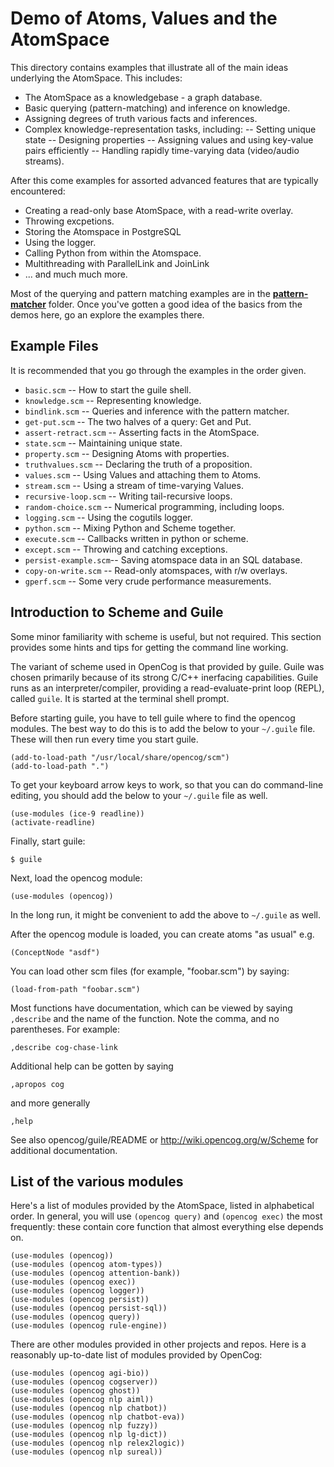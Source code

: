 
Demo of Atoms, Values and the AtomSpace
=======================================
This directory contains examples that illustrate all of the main ideas
underlying the AtomSpace. This includes:

* The AtomSpace as a knowledgebase - a graph database.
* Basic querying (pattern-matching) and inference on knowledge.
* Assigning degrees of truth various facts and inferences.
* Complex knowledge-representation tasks, including:
   -- Setting unique state
   -- Designing properties
   -- Assigning values and using key-value pairs efficiently
   -- Handling rapidly time-varying data (video/audio streams).

After this come examples for assorted advanced features that are
typically encountered:

* Creating a read-only base AtomSpace, with a read-write overlay.
* Throwing excpetions.
* Storing the Atomspace in PostgreSQL
* Using the logger.
* Calling Python from within the Atomspace.
* Multithreading with ParallelLink and JoinLink
* ... and much much more.

Most of the querying and pattern matching examples are in the
[**pattern-matcher**](../pattern-matcher) folder. Once you've gotten
a good idea of the basics from the demos here, go an explore the
examples there.

Example Files
-------------
It is recommended that you go through the examples in the order given.

* `basic.scm`          -- How to start the guile shell.
* `knowledge.scm`      -- Representing knowledge.
* `bindlink.scm`       -- Queries and inference with the pattern matcher.
* `get-put.scm`        -- The two halves of a query: Get and Put.
* `assert-retract.scm` -- Asserting facts in the AtomSpace.
* `state.scm`          -- Maintaining unique state.
* `property.scm`       -- Designing Atoms with properties.
* `truthvalues.scm`    -- Declaring the truth of a proposition.
* `values.scm`         -- Using Values and attaching them to Atoms.
* `stream.scm`         -- Using a stream of time-varying Values.
* `recursive-loop.scm` -- Writing tail-recursive loops.
* `random-choice.scm`  -- Numerical programming, including loops.
* `logging.scm`        -- Using the cogutils logger.
* `python.scm`         -- Mixing Python and Scheme together.
* `execute.scm`        -- Callbacks written in python or scheme.
* `except.scm`         -- Throwing and catching exceptions.
* `persist-example.scm`-- Saving atomspace data in an SQL database.
* `copy-on-write.scm`  -- Read-only atomspaces, with r/w overlays.
* `gperf.scm`          -- Some very crude performance measurements.


Introduction to Scheme and Guile
--------------------------------
Some minor familiarity with scheme is useful, but not required.
This section provides some hints and tips for getting the command
line working.

The variant of scheme used in OpenCog is that provided by guile.
Guile was chosen primarily because of its strong C/C++ inerfacing
capabilities.  Guile runs as an interpreter/compiler, providing a
read-evaluate-print loop (REPL), called `guile`. It is started at
the terminal shell prompt.

Before starting guile, you have to tell guile where to find the opencog
modules.  The best way to do this is to add the below to your `~/.guile`
file.  These will then run every time you start guile.
```
(add-to-load-path "/usr/local/share/opencog/scm")
(add-to-load-path ".")
```

To get your keyboard arrow keys to work, so that you can do command-line
editing, you should add the below to your `~/.guile` file as well.
```
(use-modules (ice-9 readline))
(activate-readline)
```

Finally, start guile:
```
$ guile
```
Next, load the opencog module:
```
(use-modules (opencog))
```
In the long run, it might be convenient to add the above to `~/.guile`
as well.

After the opencog module is loaded, you can create atoms "as usual" e.g.
```
(ConceptNode "asdf")
```

You can load other scm files (for example, "foobar.scm") by saying:

```
(load-from-path "foobar.scm")
```

Most functions have documentation, which can be viewed by saying
`,describe` and the name of the function.  Note the comma, and no
parentheses.  For example:
```
,describe cog-chase-link
```
Additional help can be gotten by saying
```
,apropos cog
```
and more generally
```
,help
```

See also opencog/guile/README or http://wiki.opencog.org/w/Scheme
for additional documentation.


List of the various modules
---------------------------
Here's a list of modules provided by the AtomSpace, listed in
alphabetical order. In general, you will use `(opencog query)`
and `(opencog exec)` the most frequently: these contain core
function that almost everything else depends on.
```
(use-modules (opencog))
(use-modules (opencog atom-types))
(use-modules (opencog attention-bank))
(use-modules (opencog exec))
(use-modules (opencog logger))
(use-modules (opencog persist))
(use-modules (opencog persist-sql))
(use-modules (opencog query))
(use-modules (opencog rule-engine))
```

There are other modules provided in other projects and repos. Here is
a reasonably up-to-date list of modules provided by OpenCog:
```
(use-modules (opencog agi-bio))
(use-modules (opencog cogserver))
(use-modules (opencog ghost))
(use-modules (opencog nlp aiml))
(use-modules (opencog nlp chatbot))
(use-modules (opencog nlp chatbot-eva))
(use-modules (opencog nlp fuzzy))
(use-modules (opencog nlp lg-dict))
(use-modules (opencog nlp relex2logic))
(use-modules (opencog nlp sureal))
```
